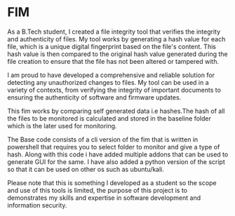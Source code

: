 # FIM

As a B.Tech student, I created a file integrity tool that verifies the integrity and authenticity of files. My tool works by generating a hash value for each file, which is a unique digital fingerprint based on the file's content. This hash value is then compared to the original hash value generated during the file creation to ensure that the file has not been altered or tampered with.

I am proud to have developed a comprehensive and reliable solution for detecting any unauthorized changes to files. My tool can be used in a variety of contexts, from verifying the integrity of important documents to ensuring the authenticity of software and firmware updates.

This fim works by comparing self generated data i.e hashes.The hash of all the  files to be monitored is calculated and stored in the baseline folder which is the later used for monitoring.

The Base code consists of a cli version of the fim that is written in powershell that requires you to select folder to monitor and give a type of hash.
Along with this code i have added multiple addons that can be used to generate GUI for the same.
I have also added a python version of the script so that it can be used on other os such as ubuntu/kali.

Please note that this is something I developed as a student so the scope and use of this tools is limited, the purpose of this project is to  demonstrates my skills and expertise in software development and information security.
